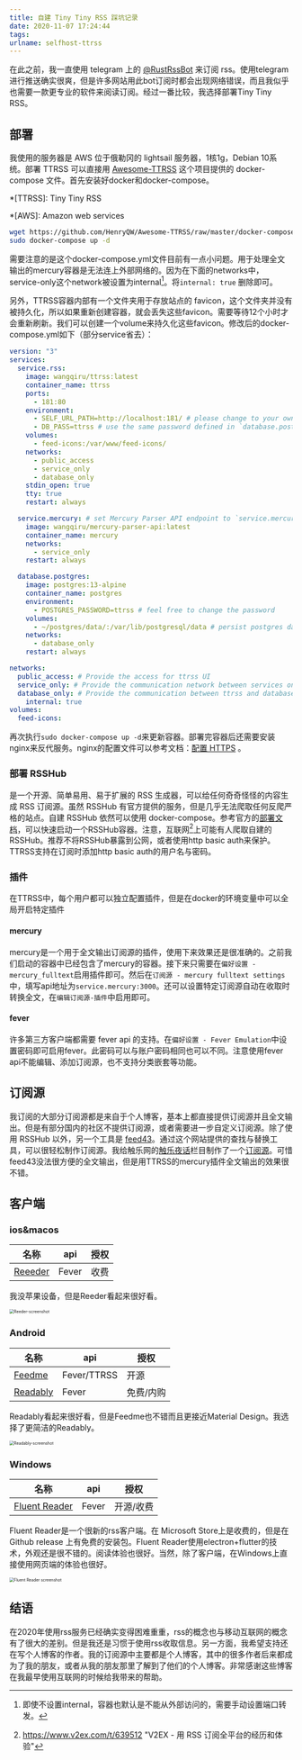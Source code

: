 ```yaml
---
title: 自建 Tiny Tiny RSS 踩坑记录
date: 2020-11-07 17:24:44
tags:
urlname: selfhost-ttrss
---
```

在此之前，我一直使用 telegram 上的 [@RustRssBot](https://t.me/RustRssBot) 来订阅 rss。使用telegram进行推送确实很爽，但是许多网站用此bot订阅时都会出现网络错误，而且我似乎也需要一款更专业的软件来阅读订阅。经过一番比较，我选择部署Tiny Tiny RSS。
<!-- more -->

## 部署

我使用的服务器是 AWS 位于俄勒冈的 lightsail 服务器，1核1g，Debian 10系统。部署 TTRSS 可以直接用 [Awesome-TTRSS](https://github.com/HenryQW/Awesome-TTRSS) 这个项目提供的 docker-compose 文件。首先安装好docker和docker-compose。

*[TTRSS]: Tiny Tiny RSS

*[AWS]: Amazon web services

```bash
wget https://github.com/HenryQW/Awesome-TTRSS/raw/master/docker-compose.yml
sudo docker-compose up -d
```

需要注意的是这个docker-compose.yml文件目前有一点小问题。用于处理全文输出的mercury容器是无法连上外部网络的。因为在下面的networks中，service-only这个network被设置为internal[^1]。将`internal: true` 删除即可。

[^1]: 即使不设置internal，容器也默认是不能从外部访问的，需要手动设置端口转发。

另外，TTRSS容器内部有一个文件夹用于存放站点的 favicon，这个文件夹并没有被持久化，所以如果重新创建容器，就会丢失这些favicon。需要等待12个小时才会重新刷新。我们可以创建一个volume来持久化这些favicon。修改后的docker-compose.yml如下（部分service省去）：

```yaml
version: "3"
services:
  service.rss:
    image: wangqiru/ttrss:latest
    container_name: ttrss
    ports:
      - 181:80
    environment:
      - SELF_URL_PATH=http://localhost:181/ # please change to your own domain
      - DB_PASS=ttrss # use the same password defined in `database.postgres`
    volumes:
      - feed-icons:/var/www/feed-icons/
    networks:
      - public_access
      - service_only
      - database_only
    stdin_open: true
    tty: true
    restart: always

  service.mercury: # set Mercury Parser API endpoint to `service.mercury:3000` on TTRSS plugin setting page
    image: wangqiru/mercury-parser-api:latest
    container_name: mercury
    networks:
      - service_only
    restart: always

  database.postgres:
    image: postgres:13-alpine
    container_name: postgres
    environment:
      - POSTGRES_PASSWORD=ttrss # feel free to change the password
    volumes:
      - ~/postgres/data/:/var/lib/postgresql/data # persist postgres data to ~/postgres/data/ on the host
    networks:
      - database_only
    restart: always

networks:
  public_access: # Provide the access for ttrss UI
  service_only: # Provide the communication network between services only
  database_only: # Provide the communication between ttrss and database only
    internal: true
volumes:
  feed-icons:
```

再次执行`sudo docker-compose up -d`来更新容器。部署完容器后还需要安装nginx来反代服务。nginx的配置文件可以参考文档：[配置 HTTPS](https://ttrss.henry.wang/zh/#%E9%85%8D%E7%BD%AE-https) 。

### 部署 RSSHub 

 是一个开源、简单易用、易于扩展的 RSS 生成器，可以给任何奇奇怪怪的内容生成 RSS 订阅源。虽然 RSSHub 有官方提供的服务，但是几乎无法爬取任何反爬严格的站点。自建 RSSHub 依然可以使用 docker-compose。参考官方的[部署文档](https://docs.rsshub.app/install/#docker-compose-bu-shu)，可以快速启动一个RSSHub容器。注意，互联网[^2]上可能有人爬取自建的RSSHub。推荐不将RSSHub暴露到公网，或者使用http basic auth来保护。TTRSS支持在订阅时添加http basic auth的用户名与密码。

[^2]: https://www.v2ex.com/t/639512	 "V2EX - 用 RSS 订阅全平台的经历和体验"

### 插件

在TTRSS中，每个用户都可以独立配置插件，但是在docker的环境变量中可以全局开启特定插件

#### mercury

mercury是一个用于全文输出订阅源的插件，使用下来效果还是很准确的。之前我们启动的容器中已经包含了mercury的容器。接下来只需要在`偏好设置 - mercury_fulltext`启用插件即可。然后在`订阅源 - mercury fulltext settings`中，填写api地址为`service.mercury:3000`。还可以设置特定订阅源自动在收取时转换全文，在`编辑订阅源-插件`中启用即可。

#### fever

许多第三方客户端都需要 fever api 的支持。在`偏好设置 - Fever Emulation`中设置密码即可启用fever。此密码可以与账户密码相同也可以不同。注意使用fever api不能编辑、添加订阅源，也不支持分类嵌套等功能。 

## 订阅源

我订阅的大部分订阅源都是来自于个人博客，基本上都直接提供订阅源并且全文输出。但是有部分国内的社区不提供订阅源，或者需要进一步自定义订阅源。除了使用 RSSHub 以外，另一个工具是 [feed43](https://feed43.com/)。通过这个网站提供的查找与替换工具，可以很轻松制作订阅源。我给触乐网的[触乐夜话](http://www.chuapp.com/tag/index/id/20369.html)栏目制作了一个[订阅源](https://feed43.com/4458882322274404.xml)。可惜feed43没法很方便的全文输出，但是用TTRSS的mercury插件全文输出的效果很不错。

## 客户端

### ios&macos

| 名称                                 | api   | 授权 |
| ------------------------------------ | ----- | ---- |
| [Reeeder](https://www.reederapp.com/) | Fever | 收费 |

我没苹果设备，但是Reeder看起来很好看。

<img src="https://i.loli.net/2020/11/29/Ru5PE2DBkCwz6tG.png" alt="Reeder-screenshot" style="zoom:50%;" />

### Android

| 名称                                                         | api         | 授权      |
| ------------------------------------------------------------ | ----------- | --------- |
| [Feedme](https://play.google.com/store/apps/details?id=com.seazon.feedme) | Fever/TTRSS | 开源      |
| [Readably](https://play.google.com/store/apps/details?id=com.isaiasmatewos.readably) | Fever       | 免费/内购 |

Readably看起来很好看，但是Feedme也不错而且更接近Material Design。我选择了更简洁的Readably。

<img src="https://i.loli.net/2020/11/07/L9k5qO4uXletGgf.png" alt="Readably-screenshot" style="zoom:50%;" />

### Windows

| 名称                                                         | api   | 授权      |
| ------------------------------------------------------------ | ----- | --------- |
| [Fluent Reader](https://github.com/yang991178/fluent-reader) | Fever | 开源/收费 |

Fluent Reader是一个很新的rss客户端。在 Microsoft Store上是收费的，但是在Github release 上有免费的安装包。Fluent Reader使用electron+flutter的技术，外观还是很不错的。阅读体验也很好。当然，除了客户端，在Windows上直接使用网页端的体验也很好。

<img src="https://i.loli.net/2020/11/07/XIwMKuGlr7ytWhY.png" alt="Fluent Reader screenshot" style="zoom:50%;" />

## 结语

在2020年使用rss服务已经确实变得困难重重，rss的概念也与移动互联网的概念有了很大的差别。但是我还是习惯于使用rss收取信息。另一方面，我希望支持还在写个人博客的作者。我的订阅源中主要都是个人博客，其中的很多作者后来都成为了我的朋友，或者从我的朋友那里了解到了他们的个人博客。非常感谢这些博客在我最早使用互联网的时候给我带来的帮助。